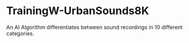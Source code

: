# TrainingW-UrbanSounds8K
An AI Algorithm differentiates between sound recordings in 10 different categories.

